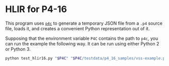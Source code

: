 
# HLIR for P4-16

This program uses [`p4c`](https://github.com/p4lang/p4c) to generate a temporary JSON file
from a `.p4` source file, loads it,
and creates a convenient Python representation out of it.

Supposing that the environment variable `P4C` contains the path to `p4c`,
you can run the example the following way.
It can be run using either Python 2 or Python 3.

~~~.bash
python test_hlir16.py "$P4C" "$P4C/testdata/p4_16_samples/vss-example.p4"
~~~
